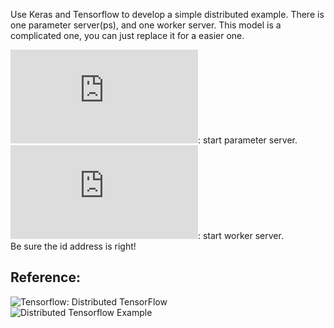 Use Keras and Tensorflow to develop a simple distributed example.
There is one parameter server(ps), and one worker server.
This model is a complicated one, you can just replace it for a easier one.

![ps.py](https://github.com/THUfl12/Tensorflow/blob/master/Keras/Simple_Distributed_Test/ps.py): start parameter server. <br>
![worker.py](https://github.com/THUfl12/Tensorflow/blob/master/Keras/Simple_Distributed_Test/worker.py): start worker server. <br>
Be sure the id address is right!

Reference:
------------------------------------------------
![Tensorflow: Distributed TensorFlow](https://www.tensorflow.org/deploy/distributed) <br>
![Distributed Tensorflow Example ](http://ischlag.github.io/2016/06/12/async-distributed-tensorflow/) <br>
